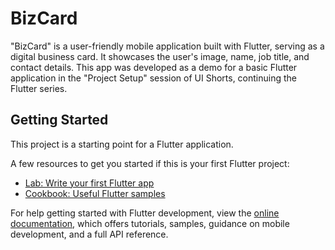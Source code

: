 # BizCard

"BizCard" is a user-friendly mobile application built with Flutter, serving as a digital business card. It showcases the user's image, name, job title, and contact details. This app was developed as a demo for a basic Flutter application in the "Project Setup" session of UI Shorts, continuing the Flutter series.

## Getting Started

This project is a starting point for a Flutter application.

A few resources to get you started if this is your first Flutter project:

- [Lab: Write your first Flutter app](https://docs.flutter.dev/get-started/codelab)
- [Cookbook: Useful Flutter samples](https://docs.flutter.dev/cookbook)

For help getting started with Flutter development, view the
[online documentation](https://docs.flutter.dev/), which offers tutorials,
samples, guidance on mobile development, and a full API reference.
